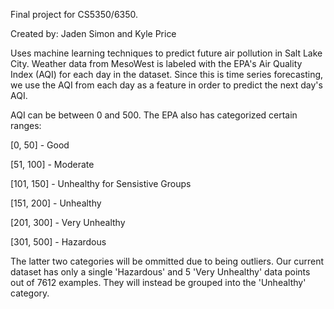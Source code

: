 Final project for CS5350/6350.

Created by: Jaden Simon and Kyle Price

Uses machine learning techniques to predict future air pollution in Salt Lake City.
Weather data from MesoWest is labeled with the EPA's Air Quality Index (AQI) for each day in the dataset.
Since this is time series forecasting, we use the AQI from each day as a feature in order to predict the next day's AQI.


AQI can be between 0 and 500. The EPA also has categorized certain ranges:

[0, 50] - Good

[51, 100] - Moderate

[101, 150] - Unhealthy for Sensistive Groups

[151, 200] - Unhealthy

[201, 300] - Very Unhealthy

[301, 500] - Hazardous

The latter two categories will be ommitted due to being outliers. Our current dataset has only a single 'Hazardous' and 5 'Very Unhealthy' data points out of 7612 examples. They will instead be grouped into the 'Unhealthy' category.

